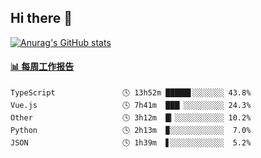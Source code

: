 ## Hi there 👋

[![Anurag's GitHub stats](https://github-readme-stats.vercel.app/api?username=OriLight152)](https://github.com/anuraghazra/github-readme-stats)

<!--
**OriLight152/OriLight152** is a ✨ _special_ ✨ repository because its `README.md` (this file) appears on your GitHub profile.

Here are some ideas to get you started:

- 🔭 I’m currently working on ...
- 🌱 I’m currently learning ...
- 👯 I’m looking to collaborate on ...
- 🤔 I’m looking for help with ...
- 💬 Ask me about ...
- 📫 How to reach me: ...
- 😄 Pronouns: ...
- ⚡ Fun fact: ...
-->

<!-- waka-box start -->
#### <a href="https://gist.github.com/92c8d5b388768c10efcba86e82b7c4fb" target="_blank">📊 每周工作报告</a>
```text
TypeScript               🕓 13h52m █████▋░░░░░░░ 43.8%
Vue.js                   🕓 7h41m  ███▏░░░░░░░░░ 24.3%
Other                    🕓 3h12m  █▎░░░░░░░░░░░ 10.2%
Python                   🕓 2h13m  ▉░░░░░░░░░░░░  7.0%
JSON                     🕓 1h39m  ▋░░░░░░░░░░░░  5.2%
```
<!-- Powered by https://github.com/journey-ad/waka-box-go . -->
<!-- waka-box end -->
